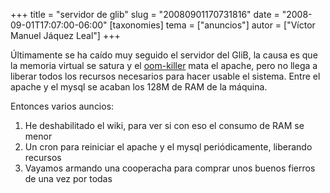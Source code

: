 +++
title = "servidor de glib"
slug = "20080901170731816"
date = "2008-09-01T17:07:00-06:00"
[taxonomies]
tema = ["anuncios"]
autor = ["Víctor Manuel Jáquez Leal"]
+++

Últimamente se ha caído muy seguido el servidor del GliB, la causa es
que la memoria virtual se satura y el
[oom-killer](http://linux-mm.org/OOM_Killer) mata el apache, pero no
llega a liberar todos los recursos necesarios para hacer usable el
sistema. Entre el apache y el mysql se acaban los 128M de RAM de la
máquina.

Entonces varios auncios:

1.  He deshabilitado el wiki, para ver si con eso el consumo de RAM se
    menor
2.  Un cron para reiniciar el apache y el mysql periódicamente,
    liberando recursos
3.  Vayamos armando una cooperacha para comprar unos buenos fierros de
    una vez por todas
